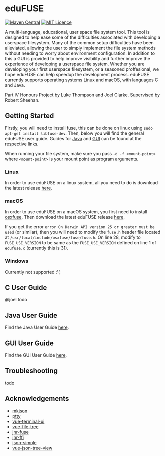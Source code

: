 # eduFUSE
 [![Maven Central](https://maven-badges.herokuapp.com/maven-central/com/edufuse/badge.svg)](https://maven-badges.herokuapp.com/maven-central/com/edufuse)
 [![MIT Licence](https://badges.frapsoft.com/os/mit/mit.png?v=103)](https://opensource.org/licenses/mit-license.php)


A multi-language, educational, user space file system tool. This tool is designed to help ease some of the difficulties associated with developing a userspace filesystem. Many of the common setup difficulties have been alleviated, allowing the user to simply implement the file system methods without needing to worry about environment configuration. In addition to this a GUI is provided to help improve visibility and further improve the experience of developing a userspace file system. Whether you are developing your first userspace filesystem, or a seasoned proffesional, we hope eduFUSE can help speedup the development process. eduFUSE currently supports operating systems Linux and macOS, with languages C and Java. 

Part IV Honours Project by Luke Thompson and Joel Clarke. Supervised by Robert Sheehan.

## Getting Started
Firstly, you will need to install fuse, this can be done on linux using `sudo apt-get install libfuse-dev`. Then, below you will find the general eduFUSE user guide. Guides for [Java](https://github.com/lukethompsxn/edufuse/tree/master/java/) and [GUI](https://github.com/lukethompsxn/edufuse/tree/master/gui/) can be found at the respective links.

When running your file system, make sure you pass `-d -f <mount-point>` where `<mount-point>` is your mount point as program arguments. 

### Linux
In order to use eduFUSE on a linux system, all you need to do is download the latest release [here](https://github.com/lukethompsxn/edufuse/releases).

### macOS
In order to use eduFUSE on a macOS system, you first need to install [osxfuse](https://osxfuse.github.io/). Then download the latest eduFUSE release [here](https://github.com/lukethompsxn/edufuse/releases).

If you get the error `error On Darwin API version 25 or greater must be used` (or similar), then you will need to modify the `fuse.h` header file located at `/usr/local/include/osxfuse/fuse/fuse.h`. On line 28, modify to `FUSE_USE_VERSION` to be same as the `FUSE_USE_VERSION` defined on line 1 of `edufuse.c` (currently this is 31).

### Windows
Currently not supported :'(

## C User Guide
@joel todo

## Java User Guide
Find the Java User Guide [here](https://github.com/lukethompsxn/edufuse/tree/master/java/).

## GUI User Guide
Find the GUI User Guide [here](https://github.com/lukethompsxn/edufuse/tree/master/gui/).

## Troubleshooting
todo

## Acknowledgements
- [mkjson](https://github.com/Jacajack/mkjson)
- [ptty](https://gitlab.com/pachanka/ptty)
- [vue-terminal-ui](https://github.com/shershen08/vue-terminal-ui)
- [vue-file-tree](https://github.com/robogeek/vue-file-tree)
- [jnr-fuse](https://github.com/SerCeMan/jnr-fuse)
- [jnr-ffi](https://github.com/jnr/jnr-ffi)
- [json-simple](https://github.com/fangyidong/json-simple)
- [vue-json-tree-view](https://github.com/michaelfitzhavey/vue-json-tree-view)
